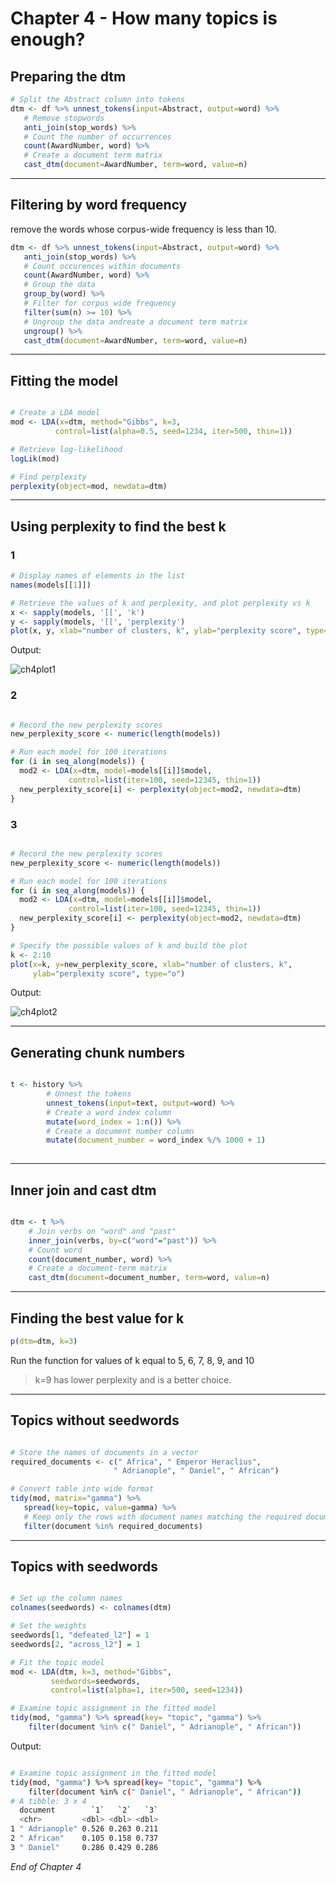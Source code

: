 # Chapter 4 - How many topics is enough?

## Preparing the dtm

```r
# Split the Abstract column into tokens
dtm <- df %>% unnest_tokens(input=Abstract, output=word) %>% 
   # Remove stopwords
   anti_join(stop_words) %>% 
   # Count the number of occurrences
   count(AwardNumber, word) %>% 
   # Create a document term matrix
   cast_dtm(document=AwardNumber, term=word, value=n)
```

***

## Filtering by word frequency

remove the words whose corpus-wide frequency is less than 10.

```r
dtm <- df %>% unnest_tokens(input=Abstract, output=word) %>% 
   anti_join(stop_words) %>% 
   # Count occurences within documents
   count(AwardNumber, word) %>%
   # Group the data
   group_by(word) %>% 
   # Filter for corpus wide frequency
   filter(sum(n) >= 10) %>% 
   # Ungroup the data andreate a document term matrix
   ungroup() %>% 
   cast_dtm(document=AwardNumber, term=word, value=n)

```

***
## Fitting the model

```r

# Create a LDA model
mod <- LDA(x=dtm, method="Gibbs", k=3, 
          control=list(alpha=0.5, seed=1234, iter=500, thin=1))

# Retrieve log-likelihood
logLik(mod)

# Find perplexity
perplexity(object=mod, newdata=dtm)

```
***

## Using perplexity to find the best k

### 1

```r
# Display names of elements in the list
names(models[[1]])

# Retrieve the values of k and perplexity, and plot perplexity vs k
x <- sapply(models, '[[', 'k')
y <- sapply(models, '[[', 'perplexity')
plot(x, y, xlab="number of clusters, k", ylab="perplexity score", type="o")

```
Output:

![ch4plot1](ch4plot1.png)

### 2

```r

# Record the new perplexity scores
new_perplexity_score <- numeric(length(models))

# Run each model for 100 iterations
for (i in seq_along(models)) {
  mod2 <- LDA(x=dtm, model=models[[i]]$model,
             control=list(iter=100, seed=12345, thin=1))
  new_perplexity_score[i] <- perplexity(object=mod2, newdata=dtm)
}

```

### 3

```r

# Record the new perplexity scores
new_perplexity_score <- numeric(length(models))

# Run each model for 100 iterations
for (i in seq_along(models)) {
  mod2 <- LDA(x=dtm, model=models[[i]]$model,
             control=list(iter=100, seed=12345, thin=1))
  new_perplexity_score[i] <- perplexity(object=mod2, newdata=dtm)
}

# Specify the possible values of k and build the plot
k <- 2:10
plot(x=k, y=new_perplexity_score, xlab="number of clusters, k", 
     ylab="perplexity score", type="o")


```

Output:

![ch4plot2](ch4plot2.png)

***

## Generating chunk numbers

```r

t <- history %>% 
        # Unnest the tokens
		unnest_tokens(input=text, output=word) %>% 
        # Create a word index column
		mutate(word_index = 1:n()) %>% 
        # Create a document number column
		mutate(document_number = word_index %/% 1000 + 1)
      
```

***

## Inner join and cast dtm

```r

dtm <- t %>% 
    # Join verbs on "word" and "past"
	inner_join(verbs, by=c("word"="past")) %>% 
    # Count word
	count(document_number, word) %>% 
    # Create a document-term matrix
	cast_dtm(document=document_number, term=word, value=n)

```

***

## Finding the best value for k

```r
p(dtm=dtm, k=3)

```
Run the function for values of k equal to 5, 6, 7, 8, 9, and 10

> k=9 has lower perplexity and is a better choice.

***

## Topics without seedwords

```r

# Store the names of documents in a vector
required_documents <- c(" Africa", " Emperor Heraclius", 
                       " Adrianople", " Daniel", " African")

# Convert table into wide format
tidy(mod, matrix="gamma") %>% 
   spread(key=topic, value=gamma) %>% 
   # Keep only the rows with document names matching the required documents
   filter(document %in% required_documents)

```

***

## Topics with seedwords

```r

# Set up the column names
colnames(seedwords) <- colnames(dtm)

# Set the weights
seedwords[1, "defeated_l2"] = 1
seedwords[2, "across_l2"] = 1

# Fit the topic model
mod <- LDA(dtm, k=3, method="Gibbs",
         seedwords=seedwords,
         control=list(alpha=1, iter=500, seed=1234))

# Examine topic assignment in the fitted model
tidy(mod, "gamma") %>% spread(key= "topic", "gamma") %>% 
	filter(document %in% c(" Daniel", " Adrianople", " African"))

```

Output:

```bash

# Examine topic assignment in the fitted model
tidy(mod, "gamma") %>% spread(key= "topic", "gamma") %>% 
	filter(document %in% c(" Daniel", " Adrianople", " African"))
# A tibble: 3 x 4
  document        `1`   `2`   `3`
  <chr>         <dbl> <dbl> <dbl>
1 " Adrianople" 0.526 0.263 0.211
2 " African"    0.105 0.158 0.737
3 " Daniel"     0.286 0.429 0.286

```

*End of Chapter 4*
